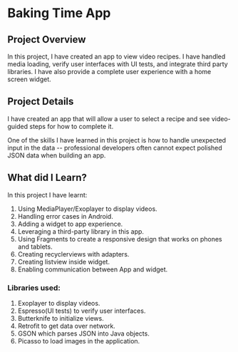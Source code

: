 # Baking Time App

## Project Overview

In this project, I have created an app to view video recipes. I have handled media loading, verify user interfaces with UI tests, and integrate third party libraries. I have also provide a complete user experience with a home screen widget.


## Project Details

I have created an app that will allow a user to select a recipe and see video-guided steps for how to complete it.

One of the skills I have learned in this project is how to handle unexpected input in the data -- professional developers often cannot expect polished JSON data when building an app.


## What did I Learn?

In this project I have learnt:

1. Using MediaPlayer/Exoplayer to display videos.
2. Handling error cases in Android.
3. Adding a widget to app experience.
4. Leveraging a third-party library in this app.
5. Using Fragments to create a responsive design that works on phones and tablets.
6. Creating recyclerviews with adapters.
7. Creating listview inside widget. 
8. Enabling communication between App and widget.

### Libraries used: 

1. Exoplayer to display videos.
2. Espresso(UI tests) to verify user interfaces.
3. Butterknife to initialize views.
4. Retrofit to get data over network.
5. GSON which parses JSON into Java objects.
6. Picasso to load images in the application.





